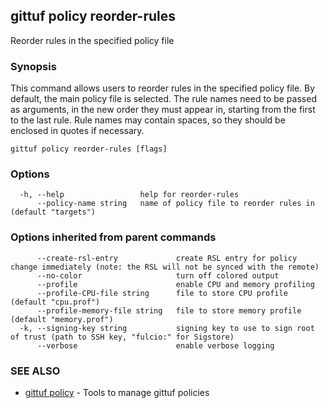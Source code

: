 ## gittuf policy reorder-rules

Reorder rules in the specified policy file

### Synopsis

This command allows users to reorder rules in the specified policy file. By default, the main policy file is selected. The rule names need to be passed as arguments, in the new order they must appear in, starting from the first to the last rule. Rule names may contain spaces, so they should be enclosed in quotes if necessary.

```
gittuf policy reorder-rules [flags]
```

### Options

```
  -h, --help                 help for reorder-rules
      --policy-name string   name of policy file to reorder rules in (default "targets")
```

### Options inherited from parent commands

```
      --create-rsl-entry             create RSL entry for policy change immediately (note: the RSL will not be synced with the remote)
      --no-color                     turn off colored output
      --profile                      enable CPU and memory profiling
      --profile-CPU-file string      file to store CPU profile (default "cpu.prof")
      --profile-memory-file string   file to store memory profile (default "memory.prof")
  -k, --signing-key string           signing key to use to sign root of trust (path to SSH key, "fulcio:" for Sigstore)
      --verbose                      enable verbose logging
```

### SEE ALSO

* [gittuf policy](gittuf_policy.md)	 - Tools to manage gittuf policies

